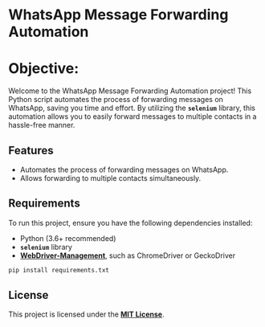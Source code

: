
# ****WhatsApp Message Forwarding Automation****

# **Objective:**

Welcome to the WhatsApp Message Forwarding Automation project! This Python script automates the process of forwarding messages on WhatsApp, saving you time and effort. By utilizing the **`selenium`** library, this automation allows you to easily forward messages to multiple contacts in a hassle-free manner.

## **Features**

- Automates the process of forwarding messages on WhatsApp.
- Allows forwarding to multiple contacts simultaneously.

## **Requirements**

To run this project, ensure you have the following dependencies installed:

- Python (3.6+ recommended)
- **`selenium`** library
- **[WebDriver-Management](https://sites.google.com/chromium.org/driver/)**, such as ChromeDriver or GeckoDriver

```python
pip install requirements.txt
```

## **License**

This project is licensed under the **[MIT License](https://chat.openai.com/c/LICENSE)**.
